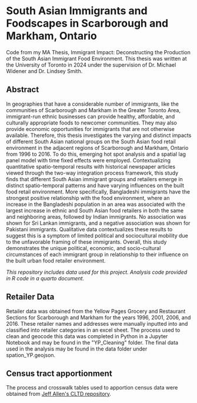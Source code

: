 # South Asian Immigrants and Foodscapes in Scarborough and Markham, Ontario
Code from my MA Thesis, Immigrant Impact: Deconstructing the Production of the South Asian Immigrant Food Environment. This thesis was written at the University of Toronto in 2024 under the supervision of Dr. Michael Widener and Dr. Lindsey Smith.

## Abstract
In geographies that have a considerable number of immigrants, like the communities of Scarborough and Markham in the Greater Toronto Area, immigrant-run ethnic businesses can provide healthy, affordable, and culturally appropriate foods to newcomer communities. They may also provide economic opportunities for immigrants that are not otherwise available. Therefore, this thesis investigates the varying and distinct impacts of different South Asian national groups on the South Asian food retail environment in the adjacent regions of Scarborough and Markham, Ontario from 1996 to 2016. To do this, emerging hot spot analysis and a spatial lag panel model with time fixed effects were employed. Contextualizing quantitative spatio-temporal results with historical newspaper articles viewed through the two-way integration process framework, this study finds that different South Asian immigrant groups and retailers emerge in distinct spatio-temporal patterns and have varying influences on the built food retail environment. More specifically, Bangladeshi immigrants have the strongest positive relationship with the food environment, where an increase in the Bangladeshi population in an area was associated with the largest increase in ethnic and South Asian food retailers in both the same and neighboring areas, followed by Indian immigrants. No association was shown for Sri Lankan immigrants, and a negative association was shown for Pakistani immigrants. Qualitative data contextualizes these results to suggest this is a symptom of limited political and sociocultural mobility due to the unfavorable framing of these immigrants. Overall, this study demonstrates the unique political, economic, and socio-cultural circumstances of each immigrant group in relationship to their influence on the built urban food retailer environment. 

*This repository includes data used for this project. Analysis code provided in R code in a quarto document.*

## Retailer Data
Retailer data was obtained from the Yellow Pages Grocery and Restaurant Sections for Scarborough and Markham for the years 1996, 2001, 2006, and 2016. These retailer names and addresses were manually inputted into and classified into retailer categories in an excel sheet. The process used to clean and geocode this data was completed in Python in a Jupyter Notebook and may be found in the "YP_Cleaning" folder. The final data used in the analysis may be found in the data folder under spation_YP.geojson.

## Census tract apportionment
The process and crosswalk tables used to apportion census data were obtained from [Jeff Allen's CLTD repository](https://github.com/jamaps/CLTD/tree/master).
